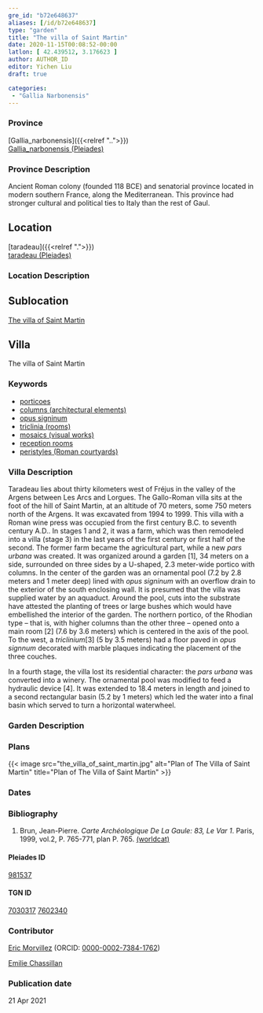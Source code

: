 ```yaml
---
gre_id: "b72e648637"
aliases: [/id/b72e648637]
type: "garden"
title: "The villa of Saint Martin"
date: 2020-11-15T00:08:52-00:00
latlon: [ 42.439512, 3.176623 ]
author: AUTHOR_ID
editor: Yichen Liu
draft: true

categories:
 - "Gallia Narbonensis"
---
```


### Province

[Gallia_narbonensis]({{<relref "..">}}) \
[Gallia_narbonensis (Pleiades)](https://pleiades.stoa.org/places/981537)

### Province Description

Ancient Roman colony (founded 118 BCE) and senatorial province located in modern southern France, along the Mediterranean. This province had stronger cultural and political ties to Italy than the rest of Gaul.

## Location

[taradeau]({{<relref ".">}}) \
[taradeau (Pleiades)](https://pleiades.stoa.org/places/452090055)

### Location Description

<!--### Location Description-->

<!-- LEAVE THIS BLANK FOR NOW -->

## Sublocation

[The villa of Saint Martin](#)

<!--### Sublocation Description-->

<!-- DESCRIPTION -->

## Villa

The villa of Saint Martin



### Keywords

- [porticoes](http://vocab.getty.edu/page/aat/300004145)
- [columns (architectural elements)](http://vocab.getty.edu/page/aat/300001571)
- [opus signinum](http://vocab.getty.edu/page/aat/300379969)
- [triclinia (rooms)](http://vocab.getty.edu/page/aat/300004359)
- [mosaics (visual works)](http://vocab.getty.edu/page/aat/300015342)
- [reception rooms](http://vocab.getty.edu/page/aat/300077176)
- [peristyles (Roman courtyards)](http://vocab.getty.edu/page/aat/300004029)





### Villa Description

Taradeau lies about thirty kilometers west of Fréjus in the valley of the Argens between Les Arcs and Lorgues.  The Gallo-Roman villa sits at the foot of the hill of Saint Martin, at an altitude of 70 meters, some 750 meters north of the Argens.  It was excavated from 1994 to 1999.  This villa with a Roman wine press was occupied from the first century B.C. to seventh century A.D.. In stages 1 and 2, it was a farm, which was then remodeled into a villa (stage 3)  in the last years of the first century or first half of the second.  The former farm became the agricultural part, while a new *pars urbana* was created.  It was organized around a garden [1], 34 meters on a side,  surrounded on three sides by a U-shaped, 2.3 meter-wide portico with columns.  In the center of the garden was an ornamental pool (7.2 by 2.8 meters and 1 meter deep) lined with *opus signinum* with an overflow drain to the exterior of the south enclosing wall.  It is presumed that the villa was supplied water by an aquaduct.  Around the pool, cuts into the substrate have attested the planting of trees or large bushes which would have embellished the interior of the garden.    The northern portico, of the Rhodian type – that is, with higher columns than the other three – opened onto a main room [2] (7.6 by 3.6 meters) which is centered in the axis of the pool.  To the west, a *triclinium*[3] (5 by 3.5 meters) had a floor paved in *opus signnum* decorated with marble plaques indicating the placement of the three couches.  

In a fourth stage, the villa lost its residential character: the *pars urbana* was converted into a winery.  The ornamental pool was modified to feed a hydraulic device [4]. It was extended to 18.4 meters in length and joined to a second rectangular basin (5.2 by 1 meters) which led the water into a final basin which served to turn a horizontal waterwheel.



### Garden Description




### Plans


{{< image src="the_villa_of_saint_martin.jpg" alt="Plan of The Villa of Saint Martin" title="Plan of The Villa of Saint Martin" >}}



### Dates





### Bibliography

1.  Brun, Jean-Pierre. *Carte Archéologique De La Gaule: 83, Le Var 1*. Paris, 1999, vol.2, P. 765-771, plan P. 765. [(worldcat)](http://www.worldcat.org/oclc/1074683092)


#### Pleiades ID

[981537](https://pleiades.stoa.org/places/981537)

#### TGN ID

[7030317](http://vocab.getty.edu/page/tgn/7030317)
[7602340](http://vocab.getty.edu/page/tgn/7602340)

### Contributor

[Eric Morvillez](link) (ORCID: [0000-0002-7384-1762](https://orcid.org/0000-0002-7384-1762))

[Emilie Chassillan](link)
### Publication date


21 Apr 2021

<!--### Related articles-->

<!-- Links to other related articles. Leave blank for now -->